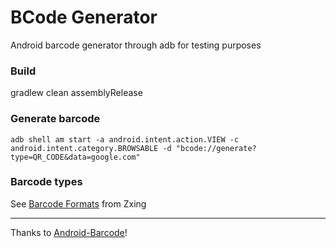 # BCode Generator
Android barcode generator through adb for testing purposes

### Build
gradlew clean assemblyRelease

### Generate barcode
```shell
adb shell am start -a android.intent.action.VIEW -c android.intent.category.BROWSABLE -d "bcode://generate?type=QR_CODE&data=google.com"
```

### Barcode types
See [Barcode Formats](https://zxing.github.io/zxing/apidocs/com/google/zxing/BarcodeFormat.html) from Zxing

---
Thanks to [Android-Barcode](https://github.com/BottleRocketStudios/Android-Barcode)!